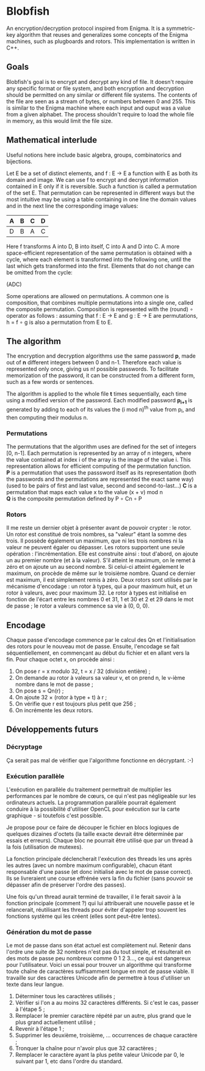 # Blobfish
An encryption/decryption protocol inspired from Enigma. It is a symmetric-key algorithm that reuses and generalizes some concepts of the Enigma machines, such as plugboards and rotors. This implementation is written in C++.

## Goals

Blobfish's goal is to encrypt and decrypt any kind of file. It doesn't require any specific format or file system, and both encryption and decryption should be permitted on any similar or different file systems. The contents of the file are seen as a stream of bytes, or numbers between 0 and 255. This is similar to the Enigma machine where each input and ouput was a value from a given alphabet. The process shouldn't require to load the whole file in memory, as this would limit the file size.

## Mathematical interlude

Useful notions here include basic algebra, groups, combinatorics and bijections.

Let E be a set of distinct elements, and f : E → E a function with E as both its domain and image. We can use f to encrypt and decrypt information contained in E only if it is reversible. Such a function is called a permutation of the set E. That permutation can be represented in different ways but the most intuitive may be using a table containing in one line the domain values and in the next line the corresponding image values:

| A | B | C | D |
|---|---|---|---|
| D | B | A | C |

Here f transforms A into D, B into itself, C into A and D into C. A more space-efficient representation of the same permutation is obtained with a cycle, where each element is transformed into the following one, until the last which gets transformed into the first. Elements that do not change can be omitted from the cycle: 

(ADC)

Some operations are allowed on permutations. A common one is composition, that combines multiple permutations into a single one, called the composite permutation. Composition is represented with the (round)  ∘ operator as follows : assuming that f : E → E and g : E → E are permutations, h = f ∘ g is also a permutation from E to E.

## The algorithm

The encryption and decryption algorithms use the same password **p**, made out of **n** different integers between 0 and n-1. Therefore each value is represented only once, giving us n! possible passwords. To facilitate memorization of the password, it can be constructed from a different form, such as a few words or sentences.

The algorithm is applied to the whole file **t** times sequentially, each time using a modified version of the password. Each modified password **p<sub>i+1</sub>** is generated by adding to each of its values the (i mod n)<sup>th</sup> value from p<sub>i</sub>, and then computing their modulus n.

### Permutations

The permutations that the algorithm uses are defined for the set of integers [0, n-1]. Each permutation is represented by an array of n integers, where the value contained at index i of the array is the image of the value i. This representation allows for efficient computing of the permutation function.  
**P** is a permutation that uses the passsword itself as its representation (both the passwords and the permutations are represented the exact same way)  (used to be pairs of first and last value, second and second-to-last...)
**C** is a permutation that maps each value x to the value (x + v) mod n  
**Q** is the composite permutation defined by P ∘ Cn ∘ P 


### Rotors

Il me reste un dernier objet à présenter avant de pouvoir crypter : le rotor. Un rotor est constitué de trois nombres, sa "valeur" étant la somme des trois. Il possède également un maximum, que ni les trois nombres ni la valeur ne peuvent égaler ou dépasser.
Les rotors supportent une seule opération : l'incrémentation. Elle est construite ainsi : tout d'abord, on ajoute un au premier nombre (et à la valeur). S'il atteint le maximum, on le remet à zéro et on ajoute un au second nombre. Si celui-ci atteint également le maximum, on procède de même sur le troisième nombre. Quand ce dernier est maximum, il est simplement remis à zéro.
Deux rotors sont utilisés par le mécanisme d'encodage : un rotor à types, qui a pour maximum huit, et un rotor à valeurs, avec pour maximum 32. Le rotor à types est initialisé en fonction de l'écart entre les nombres 0 et 31, 1 et 30 et 2 et 29 dans le mot de passe ; le rotor a valeurs commence sa vie à (0, 0, 0).

## Encodage

Chaque passe d'encodage commence par le calcul des Qn et l'initialisation des rotors pour le nouveau mot de passe. Ensuite, l'encodage se fait séquentiellement, en commençant au début du fichier et en allant vers la fin.
Pour chaque octet x, on procède ainsi :
1) On pose r = x modulo 32, t = x / 32 (division entière) ;
2) On demande au rotor à valeurs sa valeur v, et on prend n, le v-ième nombre dans le mot de passe ;
3) On pose s = Qn(r) ;
4) On ajoute 32 × (rotor à type + t) à r ;
5) On vérifie que r est toujours plus petit que 256 ;
6) On incrémente les deux rotors.

## Développements futurs
### Décryptage
Ça serait pas mal de vérifier que l'algorithme fonctionne en décryptant. :-)

### Exécution parallèle

L'exécution en parallèle du traitement permettrait de multiplier les performances par le nombre de cœurs, ce qui n'est pas négligeable sur les ordinateurs actuels. La programmation parallèle pourrait également conduire à la possibilité d'utiliser OpenCL pour exécution sur la carte graphique - si toutefois c'est possible.

Je propose pour ce faire de découper le fichier en blocs logiques de quelques dizaines d'octets (la taille exacte devrait être déterminée par essais et erreurs). Chaque bloc ne pourrait être utilisé que par un thread à la fois (utilisation de mutexes).

La fonction principale déclencherait l'exécution des threads les uns après les autres (avec un nombre maximum configurable), chacun étant responsable d'une passe (et donc initialisé avec le mot de passe correct). Ils se livreraient une course effrénée vers la fin du fichier (sans pouvoir se dépasser afin de préserver l'ordre des passes).

Une fois qu'un thread aurait terminé de travailler, il le ferait savoir à la fonction principale (comment ?) qui lui attribuerait une nouvelle passe et le relancerait, réutilisant les threads pour éviter d'appeler trop souvent les fonctions système qui les créent (elles sont peut-être lentes).

### Génération du mot de passe
Le mot de passe dans son état actuel est complètement nul. Retenir dans l'ordre une suite de 32 nombres n'est pas du tout simple, et résulterait en des mots de passe peu nombreux comme 0 1 2 3..., ce qui est dangereux pour l'utilisateur. Voici un essai pour trouver un algorithme qui transforme toute chaîne de caractères suffisamment longue en mot de passe viable. Il travaille sur des caractères Unicode afin de permettre à tous d'utiliser un texte dans leur langue.
1) Déterminer tous les caractères utilisés ;
2) Vérifier si l'on a au moins 32 caractères différents. Si c'est le cas, passer à l'étape 5 ;
3) Remplacer le premier caractère répété par un autre, plus grand que le plus grand actuellement utilisé ;
4) Revenir à l'étape 1 ;
5) Supprimer les deuxième, troisième, ... occurrences de chaque caractère ;
6) Tronquer la chaîne pour n'avoir plus que 32 caractères ;
7) Remplacer le caractère ayant la plus petite valeur Unicode par 0, le suivant par 1, etc dans l'ordre du standard.

